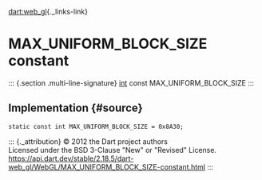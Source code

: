 [dart:web\_gl](../../dart-web_gl/dart-web_gl-library){._links-link}

MAX\_UNIFORM\_BLOCK\_SIZE constant
==================================

::: {.section .multi-line-signature}
[int](../../dart-core/int-class) const MAX\_UNIFORM\_BLOCK\_SIZE
:::

Implementation {#source}
--------------

``` {.language-dart data-language="dart"}
static const int MAX_UNIFORM_BLOCK_SIZE = 0x8A30;
```

::: {._attribution}
© 2012 the Dart project authors\
Licensed under the BSD 3-Clause \"New\" or \"Revised\" License.\
<https://api.dart.dev/stable/2.18.5/dart-web_gl/WebGL/MAX_UNIFORM_BLOCK_SIZE-constant.html>
:::
